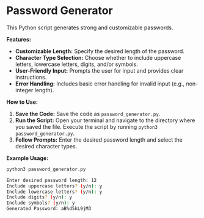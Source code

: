 # Password Generator

This Python script generates strong and customizable passwords. 

**Features:**

- **Customizable Length:** Specify the desired length of the password.
- **Character Type Selection:** Choose whether to include uppercase letters, lowercase letters, digits, and/or symbols.
- **User-Friendly Input:** Prompts the user for input and provides clear instructions.
- **Error Handling:** Includes basic error handling for invalid input (e.g., non-integer length).

**How to Use:**

1. **Save the Code:** Save the code as `password_generator.py`.
2. **Run the Script:** Open your terminal and navigate to the directory where you saved the file. 
   Execute the script by running `python3 password_generator.py`.
3. **Follow Prompts:** Enter the desired password length and select the desired character types.

**Example Usage:**

```bash
python3 password_generator.py

Enter desired password length: 12
Include uppercase letters? (y/n): y
Include lowercase letters? (y/n): y
Include digits? (y/n): y
Include symbols? (y/n): y
Generated Password: aB%d5kL9jM3
